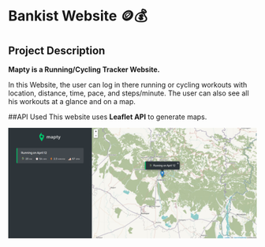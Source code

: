 # Bankist Website 🪙💰

## Project Description

**Mapty is a Running/Cycling Tracker Website.**

In this Website, the user can log in there running or cycling workouts with location, distance, time, pace, and steps/minute. The user can also see all his workouts at a glance and on a map.

##API Used
This website uses **Leaflet API** to generate maps.

![Website Preview](PreviewImage.png)
